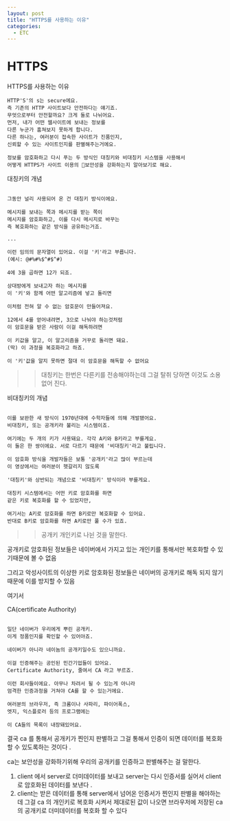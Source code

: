 ```yaml
---
layout: post
title: "HTTPS를 사용하는 이유"
categories:
  - ETC
---
```


# HTTPS

HTTPS를 사용하는 이유

```
HTTP'S'의 s는 secure에요.
즉 기존의 HTTP 사이트보다 안전하다는 얘기죠.
무엇으로부터 안전할까요? 크게 둘로 나뉘어요.
먼저, 내가 어떤 웹사이트에 보내는 정보를
다른 누군가 훔쳐보지 못하게 합니다.
다른 하나는, 여러분이 접속한 사이트가 진품인지,
신뢰할 수 있는 사이트인지를 판별해주는거에요.

정보를 암호화하고 다시 푸는 두 방식인 대칭키와 비대칭키 시스템을 사용해서
어떻게 HTTPS가 사이트 이용의 🚨보안성을 강화하는지 알아보기로 해요.
```

대칭키의 개념

```

그동안 널리 사용되어 온 건 대칭키 방식이에요.

메시지를 보내는 쪽과 메시지를 받는 쪽이
메시지를 암호화하고, 이를 다시 메시지로 바꾸는
즉 복호화하는 같은 방식을 공유하는거죠.

...

이런 임의의 문자열이 있어요. 이걸 '키'라고 부릅니다.
(예시: @#%#%$^#$^#)

4에 3을 곱하면 12가 되죠.

상대방에게 보내고자 하는 메시지를
이 '키'와 함께 어떤 알고리즘에 넣고 돌리면

이처럼 전혀 알 수 없는 암호문이 만들어져요.

12에서 4를 얻어내려면, 3으로 나눠야 하는것처럼
이 암호문을 받은 사람이 이걸 해독하려면

이 키값을 알고, 이 알고리즘을 거꾸로 돌리면 돼요.
(딱) 이 과정을 복호화라고 하죠.

이 '키'값을 알지 못하면 절대 이 암호문을 해독할 수 없어요

```

> > 대칭키는 한번은 다른키를 전송해야하는데 그걸 탈취 당하면 이것도 소용없어 진다.

비대칭키의 개념

```

이를 보완한 새 방식이 1970년대에 수학자들에 의해 개발됐어요.
비대칭키, 또는 공개키라 불리는 시스템이죠.

여기에는 두 개의 키가 사용돼요. 각각 A키와 B키라고 부를게요.
이 둘은 한 쌍이에요. 서로 다르기 때문에 '비대칭키'라고 불립니다.

이 암호화 방식을 개발자들은 보통 '공개키'라고 많이 부르는데
이 영상에서는 여러분이 헷갈리지 않도록

'대칭키'와 상반되는 개념으로 '비대칭키' 방식이라 부를게요.

대칭키 시스템에서는 어떤 키로 암호화를 하면
같은 키로 복호화를 할 수 있었지만,

여기서는 A키로 암호화를 하면 B키로만 복호화할 수 있어요.
반대로 B키로 암호화를 하면 A키로만 풀 수가 있죠.

```

> > 공개키 개인키로 나뉜 것을 말한다.

공개키로 암호화된 정보들은 네이버에서 가지고 있는 개인키를 통해서만 복호화할 수 있기때문에 볼 수 없음

그리고 악성사이트의 이상한 키로 암호화된 정보들은 네이버의 공개키로 해독 되지 않기 때문에 이를 방지할 수 있음

여기서

CA(certificate Authority)

```

일단 네이버가 우리에게 뿌린 공개키.
이게 정품인지를 확인할 수 있어야죠.

네이버가 아니라 네이놈의 공개키일수도 있으니까요.

이걸 인증해주는 공인된 민간기업들이 있어요.
Certificate Authority, 줄여서 CA 라고 부르죠.

이런 회사들이에요. 아무나 차려서 될 수 있는게 아니라
엄격한 인증과정을 거쳐야 CA를 할 수 있는거에요.

여러분의 브라우저, 즉 크롬이나 사파리, 파이어폭스,
엣지, 익스플로러 등의 프로그램에는

이 CA들의 목록이 내장돼있어요.

```

결국 ca 를 통해서 공개키가 찐인지 판별하고 그걸 통해서 인증이 되면 데이터를 복호화 할 수 있도록하는 것이다 .

ca는 보안성을 강화하기위해 우리의 공개키를 인증하고 판별해주는 걸 말한다.

1. client 에서 server로 더미데이터를 보내고 server는 다시 인증서를 실어서 client로 암호화된 데이터를 보낸다 .
2. client는 받은 데이터를 통해 server에서 넘어온 인증서가 찐인지 판별을 해야하는데 그걸 ca 의 개인키로
   복호화 시켜서 제대로된 값이 나오면 브라우저에 저장된 ca의 공개키로 더미데이터를 복호화 할 수 있다
